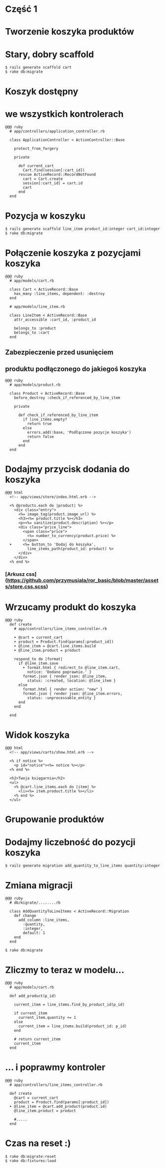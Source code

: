 <!SLIDE title-slide transition=fade>

# Część 1 #

<!SLIDE transition=fade>

# Tworzenie koszyka produktów
  
<!SLIDE commandline incremental transition=fade>
  
# Stary, dobry scaffold

    $ rails generate scaffold cart
    $ rake db:migrate

<!SLIDE smaller transition=fade>

# Koszyk dostępny
# we wszystkich kontrolerach

    @@@ ruby
      # app/controllers/application_controller.rb

      class ApplicationController < ActionController::Base

        protect_from_forgery
        
        private

          def current_cart
            Cart.find(session[:cart_id])
          rescue ActiveRecord::RecordNotFound
            cart = Cart.create
            session[:cart_id] = cart.id
            cart
          end
      end

<!SLIDE commandline incremental small transition=fade>
  
# Pozycja w koszyku

    $ rails generate scaffold line_item product_id:integer cart_id:integer
    $ rake db:migrate

<!SLIDE small transition=fade>

# Połączenie koszyka z pozycjami koszyka

    @@@ ruby
      # app/models/cart.rb

      class Cart < ActiveRecord::Base
        has_many :line_items, dependent: :destroy
      end
      
      # app/models/line_item.rb
      
      class LineItem < ActiveRecord::Base
        attr_accessible :cart_id, :product_id

        belongs_to :product
        belongs_to :cart
      end

<!SLIDE smaller transition=fade>

## Zabezpieczenie przed usunięciem
## produktu podłączonego do jakiegoś koszyka

    @@@ ruby
      # app/models/product.rb

      class Product < ActiveRecord::Base
        before_destroy :check_if_referenced_by_line_item

        private

          def check_if_referenced_by_line_item
            if line_items.empty?
              return true
            else
              errors.add(:base, 'Podłączone pozycje koszyka')
              return false
            end
          end
      end

<!SLIDE smaller transition=fade>

# Dodajmy przycisk dodania do koszyka
    @@@ html
      <!-- app/views/store/index.html.erb -->

      <% @products.each do |product| %>
        <div class="entry">
          <%= image_tag(product.image_url) %>
          <h3><%= product.title %></h3>
          <p><%= sanitize(product.description) %></p>
          <div class="price_line">
            <span class="price">
              <%= number_to_currency(product.price) %>
            </span>
      ➤     <%= button_to 'Dodaj do koszyka',
              line_items_path(product_id: product) %>
          </div>
        </div>
      <% end %>
### [Arkusz css] (https://github.com/przymusiala/ror_basic/blob/master/assets/store.css.scss)
<!SLIDE smaller transition=fade>

# Wrzucamy produkt do koszyka
    @@@ ruby
      def create
        # app/controllers/line_items_controller.rb

        ➤ @cart = current_cart
        ➤ product = Product.find(params[:product_id])
        ➤ @line_item = @cart.line_items.build
        ➤ @line_item.product = product

        respond_to do |format|
          if @line_item.save
            ➤ format.html { redirect_to @line_item.cart,
              notice: 'Dodano poprawnie.' }
            format.json { render json: @line_item,
              status: :created, location: @line_item }
          else
            format.html { render action: "new" }
            format.json { render json: @line_item.errors,
              status: :unprocessable_entity }
          end
        end

      end

<!SLIDE smaller transition=fade>

# Widok koszyka
    
    @@@ html
      <!-- app/views/carts/show.html.erb -->

      <% if notice %>
        <p id="notice"><%= notice %></p>
      <% end %>

      <h2>Twoja księgarnia</h2>
      <ul>    
        <% @cart.line_items.each do |item| %>
          <li><%= item.product.title %></li>
        <% end %>
      </ul>

<!SLIDE transition=fade>

# Grupowanie produktów

<!SLIDE commandline incremental small transition=fade>

# Dodajmy liczebność do pozycji koszyka
    
    $ rails generate migration add_quantity_to_line_items quantity:integer

<!SLIDE smaller transition=fade>

# Zmiana migracji

    @@@ ruby
      # db/migrate/........rb

      class AddQuantityToLineItems < ActiveRecord::Migration
        def change
          add_column :line_items,
            :quantity,
            :integer,
            default: 1
        end
      end

    $ rake db:migrate

<!SLIDE smaller transition=fade>

# Zliczmy to teraz w modelu...
    
    @@@ ruby
      # app/models/cart.rb
      
      def add_product(p_id)

        current_item = line_items.find_by_product_id(p_id)
      
        if current_item
          current_item.quantity += 1
        else
          current_item = line_items.build(product_id: p_id)
        end
        
        # return current_item
        current_item
      end

<!SLIDE smaller transition=fade>

# ... i poprawmy kontroler

    @@@ ruby
      # app/controllers/line_items_controller.rb
      
      def create
        @cart = current_cart
        product = Product.find(params[:product_id])
      ➤ @line_item = @cart.add_product(product.id)
        @line_item.product = product

        #.....
      end

<!SLIDE commandline incremental transition=fade>

# Czas na reset :)

    $ rake db:migrate:reset
    $ rake db:fixtures:load

